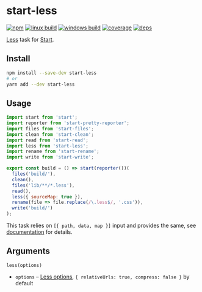 # start-less

[![npm](https://img.shields.io/npm/v/start-less.svg?style=flat-square)](https://www.npmjs.com/package/start-less)
[![linux build](https://img.shields.io/travis/start-runner/less/master.svg?label=linux&style=flat-square)](https://travis-ci.org/start-runner/less)
[![windows build](https://img.shields.io/appveyor/ci/start-runner/less/master.svg?label=windows&style=flat-square)](https://ci.appveyor.com/project/start-runner/less)
[![coverage](https://img.shields.io/codecov/c/github/start-runner/less/master.svg?style=flat-square)](https://codecov.io/github/start-runner/less)
[![deps](https://img.shields.io/gemnasium/start-runner/less.svg?style=flat-square)](https://gemnasium.com/start-runner/less)

[Less](http://lesscss.org/) task for [Start](https://github.com/start-runner/start).

## Install

```sh
npm install --save-dev start-less
# or
yarn add --dev start-less
```

## Usage

```js
import start from 'start';
import reporter from 'start-pretty-reporter';
import files from 'start-files';
import clean from 'start-clean';
import read from 'start-read';
import less from 'start-less';
import rename from 'start-rename';
import write from 'start-write';

export const build = () => start(reporter())(
  files('build/'),
  clean(),
  files('lib/**/*.less'),
  read(),
  less({ sourceMap: true }),
  rename(file => file.replace(/\.less$/, '.css')),
  write('build/')
);
```

This task relies on `[{ path, data, map }]` input and provides the same, see [documentation](https://github.com/start-runner/start#readme) for details.

## Arguments

`less(options)`

* `options` – [Less options](http://lesscss.org/usage/#using-less-in-the-browser-options), `{ relativeUrls: true, compress: false }` by default
